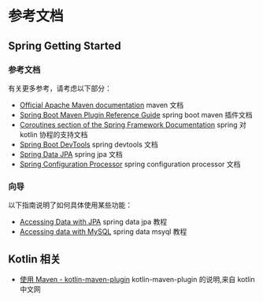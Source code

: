 # 参考文档

## Spring Getting Started

### 参考文档

有关更多参考，请考虑以下部分：

* [Official Apache Maven documentation](https://maven.apache.org/guides/index.html) maven 文档
* [Spring Boot Maven Plugin Reference Guide](https://docs.spring.io/spring-boot/docs/2.2.2.RELEASE/maven-plugin/) spring boot maven 插件文档
* [Coroutines section of the Spring Framework Documentation](https://docs.spring.io/spring/docs/5.2.2.RELEASE/spring-framework-reference/languages.html#coroutines) spring 对 kotlin 协程的支持文档
* [Spring Boot DevTools](https://docs.spring.io/spring-boot/docs/2.2.2.RELEASE/reference/htmlsingle/#using-boot-devtools) spring devtools 文档
* [Spring Data JPA](https://docs.spring.io/spring-boot/docs/2.2.2.RELEASE/reference/htmlsingle/#boot-features-jpa-and-spring-data) spring jpa 文档
* [Spring Configuration Processor](https://docs.spring.io/spring-boot/docs/2.2.2.RELEASE/reference/htmlsingle/#configuration-metadata-annotation-processor) spring configuration processor 文档

### 向导

以下指南说明了如何具体使用某些功能：

* [Accessing Data with JPA](https://spring.io/guides/gs/accessing-data-jpa/) spring data jpa 教程
* [Accessing data with MySQL](https://spring.io/guides/gs/accessing-data-mysql/) spring data msyql 教程

## Kotlin 相关

* [使用 Maven - kotlin-maven-plugin](https://www.kotlincn.net/docs/reference/using-maven.html) kotlin-maven-plugin 的说明,来自 kotlin 中文网